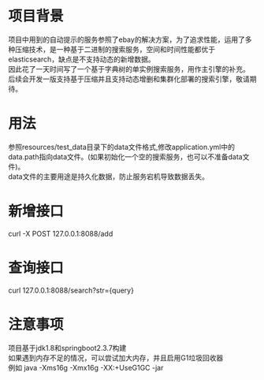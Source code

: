 # 项目背景
项目中用到的自动提示的服务参照了ebay的解决方案，为了追求性能，运用了多种压缩技术，是一种基于二进制的搜索服务，空间和时间性能都优于elasticsearch，缺点是不支持动态的新增数据。\
因此花了一天时间写了一个基于字典树的单实例搜索服务，用作主引擎的补充。\
后续会开发一版支持基于压缩并且支持动态增删和集群化部署的搜索引擎，敬请期待。
# 用法
参照resources/test_data目录下的data文件格式,修改application.yml中的data.path指向data文件。(如果初始化一个空的搜索服务，也可以不准备data文件)。\
data文件的主要用途是持久化数据，防止服务宕机导致数据丢失。

# 新增接口
curl -X POST 127.0.0.1:8088/add
# 查询接口
curl 127.0.0.1:8088/search?str={query}

# 注意事项
项目基于jdk1.8和springboot2.3.7构建\
如果遇到内存不足的情况，可以尝试加大内存，并且启用G1垃圾回收器\
例如 java -Xms16g -Xmx16g -XX:+UseG1GC -jar